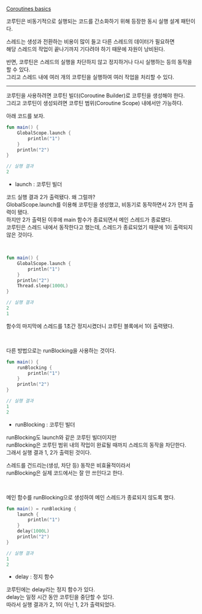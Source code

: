 [Coroutines basics](https://kotlinlang.org/docs/coroutines-basics.html)

코루틴은 비동기적으로 실행되는 코드를 간소화하기 위해 등장한 동시 실행 설계 패턴이다.<br>

스레드는 생성과 전환하는 비용이 많이 들고 다른 스레드의 데이터가 필요하면<br>
해당 스레드의 작업이 끝나기까지 기다려야 하기 때문에 자원이 낭비된다.

반면, 코루틴은 스레드의 실행을 차단하지 않고 정지하거나 다시 실행하는 등의 동작을 할 수 있다.<br>
그리고 스레드 내에 여러 개의 코루틴을 실행하여 여러 작업을 처리할 수 있다.

---
코루틴을 사용하려면 코루틴 빌더(Coroutine Builder)로 코루틴을 생성해야 한다.<br>
그리고 코루틴이 생성되려면 코루틴 범위(Coroutine Scope) 내에서만 가능하다. 

아래 코드를 보자.

```kotlin
fun main() {
    GlobalScope.launch {
        println("1")
    }
    println("2")
}

// 실행 결과
2
```

- launch : 코루틴 빌더

코드 실행 결과 2가 출력됐다. 왜 그럴까?<br>
GlobalScope.launch를 이용해 코루틴을 생성했고, 비동기로 동작하면서 2가 먼저 출력이 됐다.<br>
하지만 2가 출력된 이후에 main 함수가 종료되면서 메인 스레드가 종료됐다.<br>
코루틴은 스레드 내에서 동작한다고 했는데, 스레드가 종료되었기 때문에 1이 출력되지 않은 것이다.

<br>

```kotlin
fun main() {
    GlobalScope.launch {
        println("1")
    }
    println("2")
    Thread.sleep(1000L)
}

// 실행 결과
2
1
```

함수의 마지막에 스레드를 1초간 정지시켰더니 코루틴 블록에서 1이 출력됐다.

<br>

다른 방법으로는 runBlocking을 사용하는 것이다.
```kotlin
fun main() {
    runBlocking {
        println("1")
    }
    println("2")
}

// 실행 결과
1
2
```
- runBlocking : 코루틴 빌더

runBlocking도 launch와 같은 코루틴 빌더이지만<br>
runBlocking은 코루틴 범위 내의 작업이 완료될 때까지 스레드의 동작을 차단한다.<br>
그래서 실행 결과 1, 2가 출력된 것이다.

스레드를 건드리는(생성, 차단 등) 동작은 비효율적이라서<br>
runBlocking은 실제 코드에서는 잘 안 쓰인다고 한다.

<br>

메인 함수를 runBlocking으로 생성하여 메인 스레드가 종료되지 않도록 했다.
```kotlin
fun main() = runBlocking {
    launch {
        println("1")
    }
    delay(1000L)
    println("2")
}

// 실행 결과
1
2
```
- delay : 정지 함수

코루틴에는 delay라는 정지 함수가 있다.<br>
delay는 일정 시간 동안 코루틴을 중단할 수 있다.<br>
따라서 실행 결과가 2, 1이 아닌 1, 2가 출력되었다.
